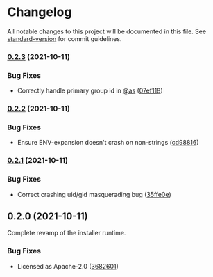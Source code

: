 # Changelog

All notable changes to this project will be documented in this file. See [standard-version](https://github.com/conventional-changelog/standard-version) for commit guidelines.

### [0.2.3](https://github.com/baytechc/waasabi-init/compare/v0.2.2...v0.2.3) (2021-10-11)


### Bug Fixes

* Correctly handle primary group id in [@as](https://github.com/as) ([07ef118](https://github.com/baytechc/waasabi-init/commit/07ef1181a1987676a8f535a295a56b2bb57652bf))

### [0.2.2](https://github.com/baytechc/waasabi-init/compare/v0.2.1...v0.2.2) (2021-10-11)


### Bug Fixes

* Ensure ENV-expansion doesn't crash on non-strings ([cd98816](https://github.com/baytechc/waasabi-init/commit/cd98816c845c5d2234d55a20da0b6d5d30d669c2))

### [0.2.1](https://github.com/baytechc/waasabi-init/compare/v0.2.0...v0.2.1) (2021-10-11)


### Bug Fixes

* Correct crashing uid/gid masquerading bug ([35ffe0e](https://github.com/baytechc/waasabi-init/commit/35ffe0e66cc927000c23ef561b908f096ff0809d))

## 0.2.0 (2021-10-11)

Complete revamp of the installer runtime.

### Bug Fixes

* Licensed as Apache-2.0 ([3682601](https://github.com/baytechc/waasabi-init/commit/36826018c60443d30d2898902bc99eef6e6b5110))
